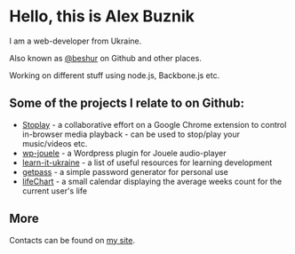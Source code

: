 # Hello, this is Alex Buznik

I am a web-developer from Ukraine.

Also known as [@beshur](https://github.com/beshur/) on Github and other places.

Working on different stuff using node.js, Backbone.js etc.

## Some of the projects I relate to on Github:
- [Stoplay](http://stoplay.github.io/) - a collaborative effort on a Google Chrome extension to control in-browser media playback - can be used to stop/play your music/videos etc.
- [wp-jouele](https://github.com/beshur/wp-jouele) - a Wordpress plugin for Jouele audio-player
- [learn-it-ukraine](https://beshur.github.io/learn-it-ukraine/) - a list of useful resources for learning development
- [getpass](https://beshur.github.io/getpass/) - a simple password generator for personal use
- [lifeChart](https://beshur.github.io/lifeChart/) - a small calendar displaying the average weeks count for the current user's life

## More
Contacts can be found on [my site](https://buznik.net/).
